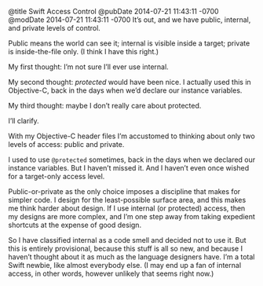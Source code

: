 @title Swift Access Control
@pubDate 2014-07-21 11:43:11 -0700
@modDate 2014-07-21 11:43:11 -0700
It’s out, and we have public, internal, and private levels of control.

Public means the world can see it; internal is visible inside a target; private is inside-the-file only. (I think I have this right.)

My first thought: I’m not sure I’ll ever use internal.

My second thought: <em>protected</em> would have been nice. I actually used this in Objective-C, back in the days when we’d declare our instance variables.

My third thought: maybe I don’t really care about protected.

I’ll clarify.

With my Objective-C header files I’m accustomed to thinking about only two levels of access: public and private.

I used to use `@protected` sometimes, back in the days when we declared our instance variables. But I haven’t missed it. And I haven’t even once wished for a target-only access level.

Public-or-private as the only choice imposes a discipline that makes for simpler code. I design for the least-possible surface area, and this makes me think harder about design. If I use internal (or protected) access, then my designs are more complex, and I’m one step away from taking expedient shortcuts at the expense of good design.

So I have classified internal as a code smell and decided not to use it. But this is entirely provisional, because this stuff is all so new, and because I haven’t thought about it as much as the language designers have. I’m a total Swift newbie, like almost everybody else. (I may end up a fan of internal access, in other words, however unlikely that seems right now.)
